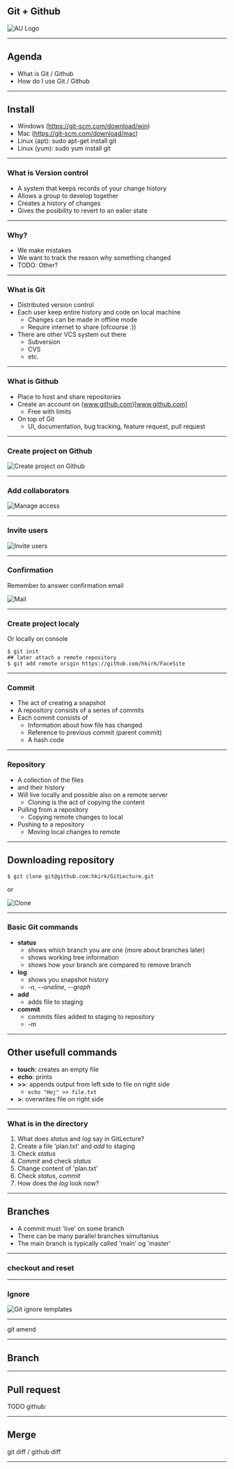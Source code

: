 
<!-- .slide: data-background="#003d73" -->
## Git + Github

![AU Logo](./../img/HACK_LOGO.png "AU Logo") <!-- .element style="width: 200px; position: absolute; top: 200px; left: 50px" -->

----

## Agenda

* What is Git / Github
* How do I use Git / Github

---

## Install

* Windows (https://git-scm.com/download/win)
* Mac (https://git-scm.com/download/mac)
* Linux (apt): sudo apt-get install git
* Linux (yum): sudo yum install git

----

### What is Version control

* A system that keeps records of your change history
* Allows a group to develop together
* Creates a history of changes
* Gives the posibility to revert to an ealier state

----

### Why?

* We make mistakes
* We want to track the reason why something changed
* TODO: Other?

----

### What is Git

* Distributed version control
* Each user keep entire history and code on local machine
     * Changes can be made in offline mode
     * Require internet to share (ofcourse :))
* There are other VCS system out there
    * Subversion
    * CVS
    * etc.

----

### What is Github

* Place to host and share repositories
* Create an account on (www.github.com)[www.github.com]
    * Free with limits
* On top of Git
    * UI, documentation, bug tracking, feature request, pull request

---

### Create project on Github

![Create project on Github](./img/github-create.png "Create project on Github") <!-- .element: style="height: 600px" -->

----

### Add collaborators

![Manage access](./img/access.png "Manage user access") <!-- .element: style="height: 600px" -->


----

### Invite users

![Invite users](./img/invites.png "Invite users") <!-- .element: style="height: 300px" -->

----

### Confirmation

Remember to answer confirmation email

![Mail](./img/confirmation.png "Confirmation email") <!-- .element: style="height: 600px" -->

----

### Create project localy

Or locally on console

```shell
$ git init
## later attach a remote repository
$ git add remote origin https://github.com/hkirk/FaceSite
```

---

### Commit 

* The act of creating a snapshot
* A repository consists of a series of commits
* Each commit consists of
    * Information about how file has changed
    * Reference to previous commit (parent commit)
    * A hash code

----

### Repository

* A collection of the files
* and their history
* Will live locally and possible also on a remote server
    * Cloning is the act of copying the content
* Pulling from a repository
    * Copying remote changes to local
* Pushing to a repository
    * Moving local changes to remote

----

## Downloading repository

```shell
$ git clone git@github.com:hkirk/GitLecture.git
```

or

![Clone](./img/clone.png "Clone repo")

----

### Basic Git commands

* **status**
    * shows which branch you are one (more about branches later)
    * shows working tree information
    * shows how your branch are compared to remove branch
* **log**
    * shows you snapshot history
    * *-n*, *--oneline*, *--graph*
* **add**
    * adds file to staging
* **commit**
    * commits files added to staging to repository
    * *-m* 

----

## Other usefull commands

* **touch**: creates an empty file
* **echo**: prints
* **>>**: appends output from left side to file on right side
    * `echo "Hej" >> file.txt`
* **>**: overwrites file on right side

----

### What is in the directory

1. What does *status* and *log* say in GitLecture?
2. Create a file 'plan.txt' and *add* to staging
3. Check *status*
4. *Commit* and check *status*
5. Change content of 'plan.txt'
6. Check *status*, *commit* 
7. How does the *log* look now?

---

## Branches

* A commit must 'live' on some branch
* There can be many parallel branches simultanius
* The main branch is typically called 'main' og 'master'

----

### checkout and reset



----

### Ignore

![Git ignore templates](./img/gitignore.png "Templates on github")

----

git amend


---

## Branch

----

## Pull request

TODO github:

----

## Merge


git diff / github diff

----


